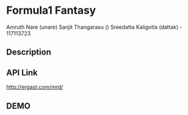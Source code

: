 # Formula1 Fantasy
Amruth Nare (unare)
Sanjit Thangarasu ()
Sreedatta Kaligotla (dattak) - 117113723

## Description

## API Link
http://ergast.com/mrd/


## DEMO
